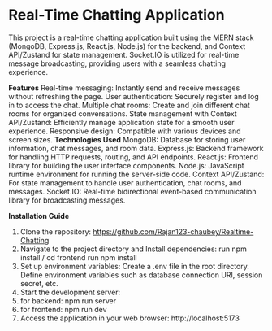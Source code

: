 # Real-Time Chatting Application
This project is a real-time chatting application built using the MERN stack (MongoDB, Express.js, React.js, Node.js) for the backend, and Context API/Zustand for state management. Socket.IO is utilized for real-time message broadcasting, providing users with a seamless chatting experience.

**Features**
Real-time messaging: Instantly send and receive messages without refreshing the page.
User authentication: Securely register and log in to access the chat.
Multiple chat rooms: Create and join different chat rooms for organized conversations.
State management with Context API/Zustand: Efficiently manage application state for a smooth user experience.
Responsive design: Compatible with various devices and screen sizes.
**Technologies Used**
MongoDB: Database for storing user information, chat messages, and room data.
Express.js: Backend framework for handling HTTP requests, routing, and API endpoints.
React.js: Frontend library for building the user interface components.
Node.js: JavaScript runtime environment for running the server-side code.
Context API/Zustand: For state management to handle user authentication, chat rooms, and messages.
Socket.IO: Real-time bidirectional event-based communication library for broadcasting messages.

**Installation Guide**
1. Clone the repository: https://github.com/Rajan123-chaubey/Realtime-Chatting
2. Navigate to the project directory and Install dependencies: run npm install / cd frontend run npm install
3. Set up environment variables: Create a .env file in the root directory. Define environment variables such as database connection URI, session secret, etc.
4. Start the development server:
5. for backend: npm run server
6. for frontend: npm run dev
7. Access the application in your web browser: http://localhost:5173
